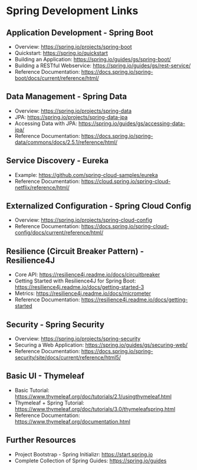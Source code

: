 # Spring Development Links

## Application Development - Spring Boot
  - Overview: https://spring.io/projects/spring-boot
  - Quickstart: https://spring.io/quickstart    
  - Building an Application: https://spring.io/guides/gs/spring-boot/
  - Building a RESTful Webservice: https://spring.io/guides/gs/rest-service/    
  - Reference Documentation: https://docs.spring.io/spring-boot/docs/current/reference/html/

## Data Management - Spring Data
  - Overview: https://spring.io/projects/spring-data
  - JPA: https://spring.io/projects/spring-data-jpa
  - Accessing Data with JPA: https://spring.io/guides/gs/accessing-data-jpa/    
  - Reference Documentation: https://docs.spring.io/spring-data/commons/docs/2.5.1/reference/html/

## Service Discovery - Eureka
  - Example: https://github.com/spring-cloud-samples/eureka
  - Reference Documentation: https://cloud.spring.io/spring-cloud-netflix/reference/html/

## Externalized Configuration - Spring Cloud Config
  - Overview: https://spring.io/projects/spring-cloud-config
  - Reference Documentation: https://docs.spring.io/spring-cloud-config/docs/current/reference/html/

## Resilience (Circuit Breaker Pattern) - Resilience4J
  - Core API: https://resilience4j.readme.io/docs/circuitbreaker
  - Getting Started with Resilience4J for Spring Boot: https://resilience4j.readme.io/docs/getting-started-3
  - Metrics: https://resilience4j.readme.io/docs/micrometer
  - Reference Documentation: https://resilience4j.readme.io/docs/getting-started

## Security - Spring Security
  - Overview: https://spring.io/projects/spring-security
  - Securing a Web Application: https://spring.io/guides/gs/securing-web/
  - Reference Documentation: https://docs.spring.io/spring-security/site/docs/current/reference/html5/

## Basic UI - Thymeleaf
  - Basic Tutorial: https://www.thymeleaf.org/doc/tutorials/2.1/usingthymeleaf.html
  - Thymeleaf + Spring Tutorial: https://www.thymeleaf.org/doc/tutorials/3.0/thymeleafspring.html
  - Reference Documentation: https://www.thymeleaf.org/documentation.html

## Further Resources
  - Project Bootstrap - Spring Initializr: https://start.spring.io
  - Complete Collection of Spring Guides: https://spring.io/guides
